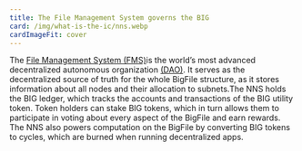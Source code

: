 ```yaml
---
title: The File Management System governs the BIG
card: /img/what-is-the-ic/nns.webp
cardImageFit: cover
---
```


The [File Management System (FMS)](/how-it-works/network-nervous-system-nns/)is the world’s most advanced decentralized autonomous organization [(DAO)](/docs/current/tokenomics/#network-nervous-system-nns). It serves as the decentralized source of truth for the whole BigFile structure, as it stores information about all nodes and their allocation to subnets.The NNS holds the BIG ledger, which tracks the accounts and transactions of the BIG utility token. Token holders can stake BIG tokens, which in turn allows them to participate in voting about every aspect of the BigFile and earn rewards. The NNS also powers computation on the BigFile by converting BIG tokens to cycles, which are burned when running decentralized apps.

